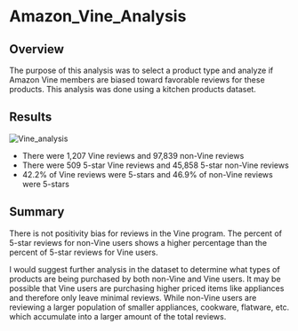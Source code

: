 # Amazon_Vine_Analysis

## Overview
The purpose of this analysis was to select a product type and analyze if Amazon Vine members are biased toward favorable reviews for these products. This analysis was done using a kitchen products dataset.

## Results
![Vine_analysis](https://user-images.githubusercontent.com/90434010/149672886-6b2576e8-fe6a-45b3-bd38-e6c07f3e1cd1.PNG)
- There were 1,207 Vine reviews and 97,839 non-Vine reviews
- There were 509 5-star Vine reviews and 45,858 5-star non-Vine reviews
- 42.2% of Vine reviews were 5-stars and 46.9% of non-Vine reviews were 5-stars

## Summary
There is not positivity bias for reviews in the Vine program. The percent of 5-star reviews for non-Vine users shows a higher percentage than the percent of 5-star reviews for Vine users. 

I would suggest further analysis in the dataset to determine what types of products are being purchased by both non-Vine and Vine users. It may be possible that Vine users are purchasing higher priced items like appliances and therefore only leave minimal reviews. While non-Vine users are reviewing a larger population of smaller appliances, cookware, flatware, etc. which accumulate into a larger amount of the total reviews.
